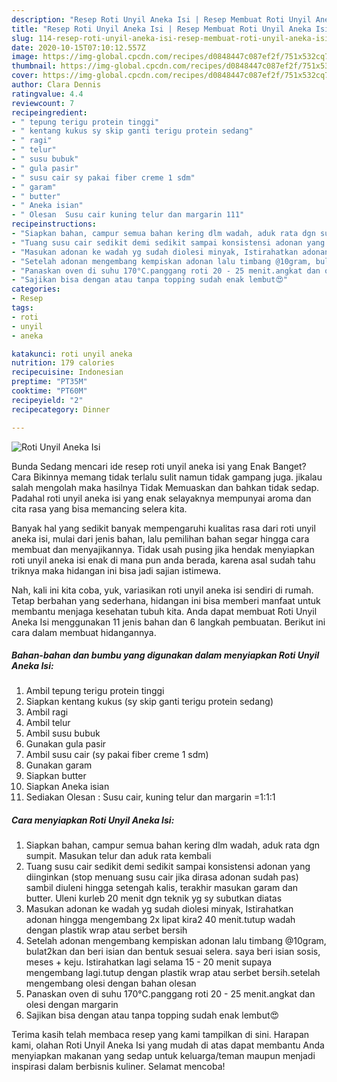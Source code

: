 ```yaml
---
description: "Resep Roti Unyil Aneka Isi | Resep Membuat Roti Unyil Aneka Isi Yang Paling Enak"
title: "Resep Roti Unyil Aneka Isi | Resep Membuat Roti Unyil Aneka Isi Yang Paling Enak"
slug: 114-resep-roti-unyil-aneka-isi-resep-membuat-roti-unyil-aneka-isi-yang-paling-enak
date: 2020-10-15T07:10:12.557Z
image: https://img-global.cpcdn.com/recipes/d0848447c087ef2f/751x532cq70/roti-unyil-aneka-isi-foto-resep-utama.jpg
thumbnail: https://img-global.cpcdn.com/recipes/d0848447c087ef2f/751x532cq70/roti-unyil-aneka-isi-foto-resep-utama.jpg
cover: https://img-global.cpcdn.com/recipes/d0848447c087ef2f/751x532cq70/roti-unyil-aneka-isi-foto-resep-utama.jpg
author: Clara Dennis
ratingvalue: 4.4
reviewcount: 7
recipeingredient:
- " tepung terigu protein tinggi"
- " kentang kukus sy skip ganti terigu protein sedang"
- " ragi"
- " telur"
- " susu bubuk"
- " gula pasir"
- " susu cair sy pakai fiber creme 1 sdm"
- " garam"
- " butter"
- " Aneka isian"
- " Olesan  Susu cair kuning telur dan margarin 111"
recipeinstructions:
- "Siapkan bahan, campur semua bahan kering dlm wadah, aduk rata dgn sumpit. Masukan telur dan aduk rata kembali"
- "Tuang susu cair sedikit demi sedikit sampai konsistensi adonan yang diinginkan (stop menuang susu cair jika dirasa adonan sudah pas) sambil diuleni hingga setengah kalis, terakhir masukan garam dan butter. Uleni kurleb 20 menit dgn teknik yg sy subutkan diatas"
- "Masukan adonan ke wadah yg sudah diolesi minyak, Istirahatkan adonan hingga mengembang 2x lipat kira2 40 menit.tutup wadah dengan plastik wrap atau serbet bersih"
- "Setelah adonan mengembang kempiskan adonan lalu timbang @10gram, bulat2kan dan beri isian dan bentuk sesuai selera. saya beri isian sosis, meses + keju. Istirahatkan lagi selama 15 - 20 menit supaya mengembang lagi.tutup dengan plastik wrap atau serbet bersih.setelah mengembang olesi dengan bahan olesan"
- "Panaskan oven di suhu 170°C.panggang roti 20 - 25 menit.angkat dan olesi dengan margarin"
- "Sajikan bisa dengan atau tanpa topping sudah enak lembut😍"
categories:
- Resep
tags:
- roti
- unyil
- aneka

katakunci: roti unyil aneka 
nutrition: 179 calories
recipecuisine: Indonesian
preptime: "PT35M"
cooktime: "PT60M"
recipeyield: "2"
recipecategory: Dinner

---
```



![Roti Unyil Aneka Isi](https://img-global.cpcdn.com/recipes/d0848447c087ef2f/751x532cq70/roti-unyil-aneka-isi-foto-resep-utama.jpg)

Bunda Sedang mencari ide resep roti unyil aneka isi yang Enak Banget? Cara Bikinnya memang tidak terlalu sulit namun tidak gampang juga. jikalau salah mengolah maka hasilnya Tidak Memuaskan dan bahkan tidak sedap. Padahal roti unyil aneka isi yang enak selayaknya mempunyai aroma dan cita rasa yang bisa memancing selera kita.



Banyak hal yang sedikit banyak mempengaruhi kualitas rasa dari roti unyil aneka isi, mulai dari jenis bahan, lalu pemilihan bahan segar hingga cara membuat dan menyajikannya. Tidak usah pusing jika hendak menyiapkan roti unyil aneka isi enak di mana pun anda berada, karena asal sudah tahu triknya maka hidangan ini bisa jadi sajian istimewa.


Nah, kali ini kita coba, yuk, variasikan roti unyil aneka isi sendiri di rumah. Tetap berbahan yang sederhana, hidangan ini bisa memberi manfaat untuk membantu menjaga kesehatan tubuh kita. Anda dapat membuat Roti Unyil Aneka Isi menggunakan 11 jenis bahan dan 6 langkah pembuatan. Berikut ini cara dalam membuat hidangannya.

<!--inarticleads1-->

##### Bahan-bahan dan bumbu yang digunakan dalam menyiapkan Roti Unyil Aneka Isi:

1. Ambil  tepung terigu protein tinggi
1. Siapkan  kentang kukus (sy skip ganti terigu protein sedang)
1. Ambil  ragi
1. Ambil  telur
1. Ambil  susu bubuk
1. Gunakan  gula pasir
1. Ambil  susu cair (sy pakai fiber creme 1 sdm)
1. Gunakan  garam
1. Siapkan  butter
1. Siapkan  Aneka isian
1. Sediakan  Olesan : Susu cair, kuning telur dan margarin =1:1:1




<!--inarticleads2-->

##### Cara menyiapkan Roti Unyil Aneka Isi:

1. Siapkan bahan, campur semua bahan kering dlm wadah, aduk rata dgn sumpit. Masukan telur dan aduk rata kembali
1. Tuang susu cair sedikit demi sedikit sampai konsistensi adonan yang diinginkan (stop menuang susu cair jika dirasa adonan sudah pas) sambil diuleni hingga setengah kalis, terakhir masukan garam dan butter. Uleni kurleb 20 menit dgn teknik yg sy subutkan diatas
1. Masukan adonan ke wadah yg sudah diolesi minyak, Istirahatkan adonan hingga mengembang 2x lipat kira2 40 menit.tutup wadah dengan plastik wrap atau serbet bersih
1. Setelah adonan mengembang kempiskan adonan lalu timbang @10gram, bulat2kan dan beri isian dan bentuk sesuai selera. saya beri isian sosis, meses + keju. Istirahatkan lagi selama 15 - 20 menit supaya mengembang lagi.tutup dengan plastik wrap atau serbet bersih.setelah mengembang olesi dengan bahan olesan
1. Panaskan oven di suhu 170°C.panggang roti 20 - 25 menit.angkat dan olesi dengan margarin
1. Sajikan bisa dengan atau tanpa topping sudah enak lembut😍




Terima kasih telah membaca resep yang kami tampilkan di sini. Harapan kami, olahan Roti Unyil Aneka Isi yang mudah di atas dapat membantu Anda menyiapkan makanan yang sedap untuk keluarga/teman maupun menjadi inspirasi dalam berbisnis kuliner. Selamat mencoba!
